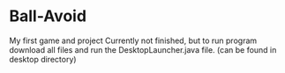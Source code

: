 # Ball-Avoid

My first game and project
Currently not finished, but to run program download all files and run the DesktopLauncher.java file. (can be found in desktop directory) 
